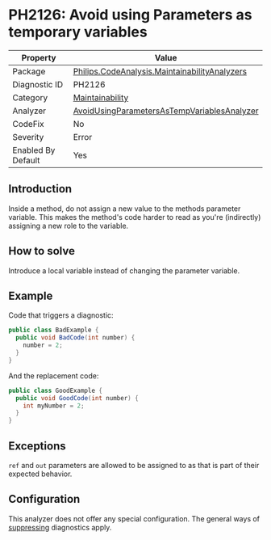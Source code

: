 # PH2126: Avoid using Parameters as temporary variables

| Property | Value  |
|--|--|
| Package | [Philips.CodeAnalysis.MaintainabilityAnalyzers](https://www.nuget.org/packages/Philips.CodeAnalysis.MaintainabilityAnalyzers) |
| Diagnostic ID | PH2126 |
| Category  | [Maintainability](../Maintainability.md) |
| Analyzer | [AvoidUsingParametersAsTempVariablesAnalyzer](https://github.com/philips-software/roslyn-analyzers/blob/master/Philips.CodeAnalysis.MaintainabilityAnalyzers/Maintainability/AvoidUsingParametersAsTempVariablesAnalyzer.cs)
| CodeFix  | No |
| Severity | Error |
| Enabled By Default | Yes |

## Introduction

Inside a method, do not assign a new value to the methods parameter variable. This makes the method's code harder to read as you're (indirectly) assigning a new role to the variable. 

## How to solve

Introduce a local variable instead of changing the parameter variable.

## Example

Code that triggers a diagnostic:
``` cs
public class BadExample {
  public void BadCode(int number) {
    number = 2;
  }
}
```

And the replacement code:
``` cs
public class GoodExample {
  public void GoodCode(int number) {
    int myNumber = 2;
  }
}
```

## Exceptions

`ref` and `out` parameters are allowed to be assigned to as that is part of their expected behavior.

## Configuration

This analyzer does not offer any special configuration. The general ways of [suppressing](https://learn.microsoft.com/en-us/dotnet/fundamentals/code-analysis/suppress-warnings) diagnostics apply.